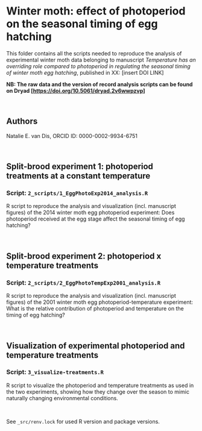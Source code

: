 # Winter moth: effect of photoperiod on the seasonal timing of egg hatching
This folder contains all the scripts needed to reproduce the analysis of experimental winter moth data belonging to manuscript _Temperature has an overriding role compared to photoperiod in regulating the seasonal timing of winter moth egg hatching_, published in XX: [insert DOI LINK]

**NB: The raw data and the version of record analysis scripts can be found on Dryad [https://doi.org/10.5061/dryad.2v6wwpzvp]**

&nbsp;

## Authors
Natalie E. van Dis, ORCID ID: 0000-0002-9934-6751

&nbsp;

## Split-brood experiment 1: photoperiod treatments at a constant temperature
### Script: ```2_scripts/1_EggPhotoExp2014_analysis.R```
R script to reproduce the analysis and visualization (incl. manuscript figures) of the 2014 winter moth egg photoperiod experiment: Does photoperiod received at the egg stage affect the seasonal timing of egg hatching?

&nbsp;

## Split-brood experiment 2: photoperiod x temperature treatments
### Script: ```2_scripts/2_EggPhotoTempExp2001_analysis.R```
R script to reproduce the analysis and visualization (incl. manuscript figures) of the 2001 winter moth egg photoperiod-temperature experiment: What is the relative contribution of photoperiod and temperature on the timing of egg hatching?

&nbsp;

## Visualization of experimental photoperiod and temperature treatments
### Script: ```3_visualize-treatments.R```
R script to visualize the photoperiod and temperature treatments as used in the two experiments, showing how they change over the season to mimic naturally changing environmental conditions.

&nbsp;

See ```_src/renv.lock``` for used R version and package versions.
